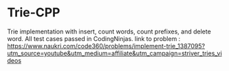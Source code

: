 # Trie-CPP
Trie implementation with insert, count words, count prefixes, and delete word. All test cases passed in CodingNinjas.
link to problem : https://www.naukri.com/code360/problems/implement-trie_1387095?utm_source=youtube&utm_medium=affiliate&utm_campaign=striver_tries_videos
